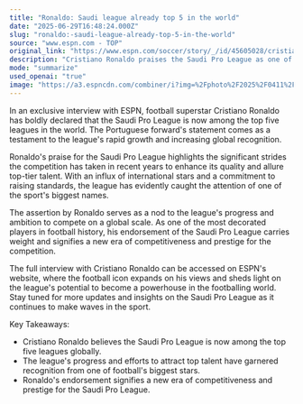 ```yaml
---
title: "Ronaldo: Saudi league already top 5 in the world"
date: "2025-06-29T16:48:24.000Z"
slug: "ronaldo:-saudi-league-already-top-5-in-the-world"
source: "www.espn.com - TOP"
original_link: "https://www.espn.com/soccer/story/_/id/45605028/cristiano-ronaldo-saudi-pro-league-top-five-world"
description: "Cristiano Ronaldo praises the Saudi Pro League as one of the top five leagues globally, highlighting its rapid growth and increasing global recognition."
mode: "summarize"
used_openai: "true"
image: "https://a3.espncdn.com/combiner/i?img=%2Fphoto%2F2025%2F0411%2Fr1477135_1296x729_16%2D9.jpg"
---
```


In an exclusive interview with ESPN, football superstar Cristiano Ronaldo has boldly declared that the Saudi Pro League is now among the top five leagues in the world. The Portuguese forward's statement comes as a testament to the league's rapid growth and increasing global recognition.

Ronaldo's praise for the Saudi Pro League highlights the significant strides the competition has taken in recent years to enhance its quality and allure top-tier talent. With an influx of international stars and a commitment to raising standards, the league has evidently caught the attention of one of the sport's biggest names.

The assertion by Ronaldo serves as a nod to the league's progress and ambition to compete on a global scale. As one of the most decorated players in football history, his endorsement of the Saudi Pro League carries weight and signifies a new era of competitiveness and prestige for the competition.

The full interview with Cristiano Ronaldo can be accessed on ESPN's website, where the football icon expands on his views and sheds light on the league's potential to become a powerhouse in the footballing world. Stay tuned for more updates and insights on the Saudi Pro League as it continues to make waves in the sport.

Key Takeaways:
- Cristiano Ronaldo believes the Saudi Pro League is now among the top five leagues globally.
- The league's progress and efforts to attract top talent have garnered recognition from one of football's biggest stars.
- Ronaldo's endorsement signifies a new era of competitiveness and prestige for the Saudi Pro League.